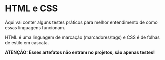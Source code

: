 # HTML e CSS

Aqui vai conter alguns testes práticos para melhor entendimento de como essas linguagens funcionam.

HTML é uma linguagem de marcação (marcadores/tags) e CSS é de folhas de estilo em cascata.

**ATENÇÃO: Esses artefatos não entram no projetos, são apenas testes!**
